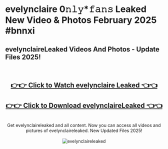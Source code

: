 # evelynclaire 0𝚗𝚕𝚢*𝚏𝚊𝚗𝚜 Leaked New Video & Photos February 2025 #bnnxi

<h2>evelynclaireLeaked Videos And Photos - Update Files 2025!</h2>
<br>
<div align="center">
<h2><a href="https://mediaupload.pro?title=evelynclaire&ref=11F" rel="nofollow">👉👉 Click to Watch evelynclaire Leaked 👈👈</a></h2>
<h2><a href="https://mediaupload.pro?title=evelynclaire&ref=11F" rel="nofollow">👉👉 Click to Download evelynclaireLeaked 👈👈</a></h2>
<br>
Get evelynclaireleaked and all content. Now you can access all videos and pictures of evelynclaireleaked. New Updated Files 2025!
<br>
<br>
<a href="https://mediaupload.pro?title=evelynclaire&ref=11F" rel="nofollow" data-target="animated-image.originalLink"><img src="https://i.ibb.co/Gkj2r4b/banner.png" alt="evelynclaireleaked" style="max-width: 100%; display: inline-block;" data-target="animated-image.originalImage"></a>
</div>
<br>

